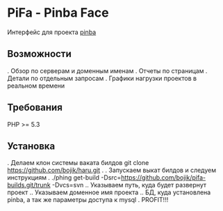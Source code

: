 PiFa - Pinba Face
=================
Интерфейс для проекта [pinba](http://pinba.org)

Возможности
-----------
. Обзор по серверам и доменным именам
. Отчеты по страницам
. Детали по отдельным запросам
. Графики нагрузки проектов в реальном времени

Требования
----------
PHP >= 5.3


Установка
---------
. Делаем клон системы ваката билдов
git clone https://github.com/bojik/haru.git .
. Запускаем выкат билдов и следуем инструкциям
. ./phing get-build -Dsrc=https://github.com/bojik/pifa-builds.git/trunk -Dvcs=svn 
.. Указываем путь, куда будет развернут проект
.. Указываем доменное имя проекта
.. БД, куда установлена pinba, а так же параметры доступа к mysql
. PROFIT!!!


